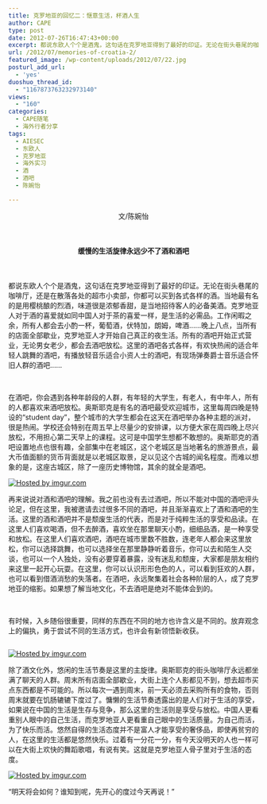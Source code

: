 ```yaml
---
title: 克罗地亚的回忆二：惬意生活，杯酒人生
author: CAPE
type: post
date: 2012-07-26T16:47:43+00:00
excerpt: 都说东欧人个个是酒鬼，这句话在克罗地亚得到了最好的印证。无论在街头巷尾的咖啡厅，还是在散落各处的超市小卖部，你都可以买到酒。当地最有名的是用樱桃酿的烈酒，味道很是浓郁香甜，但非常容易醉。克罗地亚人对于酒的喜爱就如同中国人对于茶的喜爱一样，是生活的必需品。
url: /2012/07/memories-of-croatia-2/
featured_image: /wp-content/uploads/2012/07/22.jpg
posturl_add_url:
  - 'yes'
duoshuo_thread_id:
  - "1167873763232973140"
views:
  - "160"
categories:
  - CAPE随笔
  - 海外行者分享
tags:
  - AIESEC
  - 东欧人
  - 克罗地亚
  - 海外实习
  - 酒
  - 酒吧
  - 陈婉怡

---
```

<p style="text-align: center;" align="left">
  文/陈婉怡
</p>

&nbsp;

<h4 style="text-align: center;" align="left">
  <strong>缓慢的生活旋律永远少不了酒和酒吧</strong>
</h4>

&nbsp;

<p align="left">
  都说东欧人个个是酒鬼，这句话在克罗地亚得到了最好的印证。无论在街头巷尾的咖啡厅，还是在散落各处的超市小卖部，你都可以买到各式各样的酒。当地最有名的是用樱桃酿的烈酒，味道很是浓郁香甜，是当地招待客人的必备美酒。克罗地亚人对于酒的喜爱就如同中国人对于茶的喜爱一样，是生活的必需品。工作闲暇之余，所有人都会去小酌一杯，葡萄酒，伏特加，朗姆，啤酒……晚上八点，当所有的店面全部歇业，克罗地亚人才开始自己真正的夜生活。所有的酒吧开始正式营业，无论男女老少，都会去酒吧放松。这里的酒吧各式各样，有欢快热闹的适合年轻人跳舞的酒吧，有播放轻音乐适合小资人士的酒吧，有现场弹奏爵士音乐适合怀旧人群的酒吧……
</p>

&nbsp;

<p align="left">
  在酒吧，你会遇到各种年龄段的人群，有年轻的大学生，有老人，有中年人，所有的人都喜欢来酒吧放松。奥斯耶克是有名的酒吧最受欢迎城市，这里每周四晚是特设的“student day”，整个城市的大学生都会在这天在酒吧举办各种主题的派对，很是热闹。学校还会特别在周五早上尽量少的安排课，以方便大家在周四晚上尽兴放松，不用担心第二天早上的课程。这可是中国学生想都不敢想的。奥斯耶克的酒吧设置地点也很有趣，全部集中在老城区，这个老城区是当地著名的旅游景点，最大币值面额的货币背面就是以老城区取景，足以见这个古城的闻名程度。而难以想象的是，这座古城区，除了一座历史博物馆，其余的就全是酒吧。
</p>

[![][1]][2]

<p align="left">
  再来说说对酒和酒吧的理解。我之前也没有去过酒吧，所以不能对中国的酒吧评头论足，但在这里，我被邀请去过很多不同的酒吧，并且渐渐喜欢上了酒和酒吧的生活。这里的酒和酒吧并不是颓废生活的代表，而是对于纯粹生活的享受和品读。在这里人们喜欢喝酒，但不去醉酒，喜欢坐在那里聊天小酌，细细品酒，是一种享受和放松。在这里人们喜欢酒吧，酒吧在城市里数不胜数，连老年人都会来这里放松，你可以选择跳舞，也可以选择坐在那里静静听着音乐，你可以去和陌生人交谈，也可以一个人独处，没有必要穿着暴露，没有迷乱和颓废，大家都是朋友相约来这里一起开心玩耍。在这里，你可以认识形形色色的人，可以看到狂欢的人群，也可以看到借酒消愁的失落者。在酒吧，永远聚集着社会各种阶层的人，成了克罗地亚的缩影。如果想了解当地文化，不去酒吧是绝对不能体会到的。
</p>

&nbsp;

<p align="left">
  有时候，入乡随俗很重要，同样的东西在不同的地方也许含义是不同的。放弃观念上的偏执，勇于尝试不同的生活方式，也许会有新领悟新收获。
</p>

<p align="left">
  <a style="text-align: -webkit-auto;" href="http://imgur.com/pSqZa"><img title="Hosted by imgur.com" src="http://i.imgur.com/pSqZal.jpg" alt="" /></a>
</p>

[![][3]][4]

<p align="left">
  除了酒文化外，悠闲的生活节奏是这里的主旋律。奥斯耶克的街头咖啡厅永远都坐满了聊天的人群。周末所有店面全部歇业，大街上连个人影都见不到，想去超市买点东西都是不可能的。所以每次一遇到周末，前一天必须去采购所有的食物，否则周末就要在饥肠辘辘下度过了。慵懒的生活节奏透露出的是人们对于生活的享受，如果说在中国的生活是生存与竞争，那么这里的生活则是享受与放松。中国人更看重别人眼中的自己生活，而克罗地亚人更看重自己眼中的生活质量。为自己而活，为了快乐而活。悠然自得的生活态度并不是富人才能享受的奢侈品，即使再贫穷的人，在这里的生活都是悠然快乐。过着有一分花一分，有今天没明天的人也一样可以在大街上欢快的舞蹈歌唱，有说有笑。这就是克罗地亚人骨子里对于生活的态度。
</p>

[![][5]][6]

<p align="left">
  “明天将会如何？谁知到呢，先开心的度过今天再说！”
</p>

 [1]: http://i.imgur.com/76DEOl.jpg "Hosted by imgur.com"
 [2]: http://imgur.com/76DEO
 [3]: http://i.imgur.com/9b4s6l.jpg "Hosted by imgur.com"
 [4]: http://imgur.com/9b4s6
 [5]: http://i.imgur.com/Odi3Ol.jpg "Hosted by imgur.com"
 [6]: http://imgur.com/Odi3O